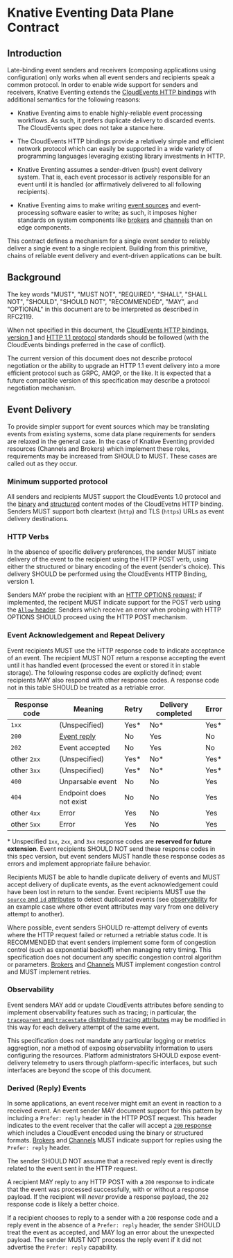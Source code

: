 # Knative Eventing Data Plane Contract

## Introduction

Late-binding event senders and receivers (composing applications using
configuration) only works when all event senders and recipients speak a common
protocol. In order to enable wide support for senders and receivers, Knative
Eventing extends the [CloudEvents HTTP
bindings](https://github.com/cloudevents/spec/blob/v1.0.1/http-protocol-binding.md)
with additional semantics for the following reasons:

- Knative Eventing aims to enable highly-reliable event processing workflows. As
  such, it prefers duplicate delivery to discarded events. The CloudEvents spec
  does not take a stance here.

- The CloudEvents HTTP bindings provide a relatively simple and efficient
  network protocol which can easily be supported in a wide variety of
  programming languages leveraging existing library investments in HTTP.

- Knative Eventing assumes a sender-driven (push) event delivery system. That
  is, each event processor is actively responsible for an event until it is
  handled (or affirmatively delivered to all following recipients).
  
- Knative Eventing aims to make writing [event
  sources](./overview.md#event-source) and event-processing software easier to
  write; as such, it imposes higher standards on system components like
  [brokers](./overview.md#broker) and [channels](./overview.md#channel) than on
  edge components.

This contract defines a mechanism for a single event sender to reliably deliver
a single event to a single recipient. Building from this primitive, chains of
reliable event delivery and event-driven applications can be built.

## Background

The key words "MUST", "MUST NOT", "REQUIRED", "SHALL", "SHALL NOT", "SHOULD",
"SHOULD NOT", "RECOMMENDED", "MAY", and "OPTIONAL" in this document are to be
interpreted as described in RFC2119.

When not specified in this document, the [CloudEvents HTTP bindings, version
1](https://github.com/cloudevents/spec/blob/v1.0.1/http-protocol-binding.md) and
[HTTP 1.1 protocol](https://tools.ietf.org/html/rfc7230) standards should be
followed (with the CloudEvents bindings preferred in the case of conflict).

The current version of this document does not describe protocol negotiation or
the ability to upgrade an HTTP 1.1 event delivery into a more efficient protocol
such as GRPC, AMQP, or the like. It is expected that a future compatible version
of this specification may describe a protocol negotiation mechanism.

## Event Delivery

To provide simpler support for event sources which may be translating events
from existing systems, some data plane requirements for senders are relaxed in
the general case. In the case of Knative Eventing provided resources (Channels
and Brokers) which implement these roles, requirements may be increased from
SHOULD to MUST. These cases are called out as they occur.

### Minimum supported protocol

All senders and recipients MUST support the CloudEvents 1.0 protocol and the
[binary](https://github.com/cloudevents/spec/blob/v1.0.1/http-protocol-binding.md#31-binary-content-mode)
and
[structured](https://github.com/cloudevents/spec/blob/v1.0.1/http-protocol-binding.md#32-structured-content-mode)
content modes of the CloudEvetns HTTP binding. Senders MUST support both
cleartext (`http`) and TLS (`https`) URLs as event delivery destinations.

### HTTP Verbs

In the absence of specific delivery preferences, the sender MUST initiate
delivery of the event to the recipient using the HTTP POST verb, using either
the structured or binary encoding of the event (sender's choice). This delivery
SHOULD be performed using the CloudEvents HTTP Binding, version 1.

Senders MAY probe the recipient with an [HTTP OPTIONS
request](https://tools.ietf.org/html/rfc7231#section-4.3.7); if implemented, the
recipent MUST indicate support for the POST verb using the [`Allow`
header](https://tools.ietf.org/html/rfc7231#section-7.4.1). Senders which
receive an error when probing with HTTP OPTIONS SHOULD proceed using the HTTP
POST mechanism.

### Event Acknowledgement and Repeat Delivery

Event recipients MUST use the HTTP response code to indicate acceptance of an
event. The recipient MUST NOT return a response accepting the event until it has
handled event (processed the event or stored it in stable storage). The
following response codes are explicitly defined; event recipients MAY also
respond with other response codes. A response code not in this table SHOULD be
treated as a retriable error.

| Response code | Meaning                     | Retry | Delivery completed | Error |
| ------------- | --------------------------- | ----- | ------------------ | ----- |
| `1xx`         | (Unspecified)               | Yes\* | No\*               | Yes\* |
| `200`         | [Event reply](#event-reply) | No    | Yes                | No    |
| `202`         | Event accepted              | No    | Yes                | No    |
| other `2xx`   | (Unspecified)               | Yes\* | No\*               | Yes\* |
| other `3xx`   | (Unspecified)               | Yes\* | No\*               | Yes\* |
| `400`         | Unparsable event            | No    | No                 | Yes   |
| `404`         | Endpoint does not exist     | No    | No                 | Yes   |
| other `4xx`   | Error                       | Yes   | No                 | Yes   |
| other `5xx`   | Error                       | Yes   | No                 | Yes   |

\* Unspecified `1xx`, `2xx`, and `3xx` response codes are **reserved for future
extension**. Event recipients SHOULD NOT send these response codes in this spec
version, but event senders MUST handle these response codes as errors and
implement appropriate failure behavior.

<!-- TODO: Should 3xx redirects and 401 (Unauthorized) or 403 (Forbidden) errors
be retried? What about `405` (Method Not Allowed), 413 (Payload Too Large), 414
(URI Too Long), 426 (Upgrade Required), 431 (Header Fields Too Large), 451
(Unavailable for Legal Reasons)? -->

Recipients MUST be able to handle duplicate delivery of events and MUST accept
delivery of duplicate events, as the event acknowledgement could have been lost
in return to the sender. Event recipients MUST use the [`source` and `id`
attributes](https://github.com/cloudevents/spec/blob/v1.0.1/spec.md#required-attributes)
to detect duplicated events (see [observability](#observability) for an example
case where other event attributes may vary from one delivery attempt to
another).

Where possible, event senders SHOULD re-attempt delivery of events where the
HTTP request failed or returned a retriable status code. It is RECOMMENDED that
event senders implement some form of congestion control (such as exponential
backoff) when managing retry timing. This specification does not document any
specific congestion control algorithm or
parameters. [Brokers](./overview.md#broker) and
[Channels](./overview.md#channel) MUST implement congestion control and MUST
implement retries.

### Observability

Event senders MAY add or update CloudEvents attributes before sending to
implement observability features such as tracing; in particular, the
[`traceparent` and `tracestate` distributed tracing
attributes](https://github.com/cloudevents/spec/blob/v1.0/extensions/distributed-tracing.md)
may be modified in this way for each delivery attempt of the same event.

This specification does not mandate any particular logging or metrics
aggregtion, nor a method of exposing observability information to users
configuring the resources. Platform administrators SHOULD expose event-delivery
telemetry to users through platform-specific interfaces, but such interfaces are
beyond the scope of this document.

<!-- TODO: should we mention RECOMMENDED spans or RECOMMENDED metrics like in
https://github.com/knative/specs/blob/main/specs/eventing/channel.md#observability?
-->

### Derived (Reply) Events

In some applications, an event receiver might emit an event in reaction to a
received event. An event sender MAY document support for this pattern by
including a `Prefer: reply` header in the HTTP POST request. This header
indicates to the event receiver that the caller will accept a [`200`
response](#event-acknowledgement-and-repeat-delivery) which includes a
CloudEvent encoded using the binary or structured formats.
[Brokers](./overview.md#broker) and [Channels](./overview.md#channel) MUST
indicate support for replies using the `Prefer: reply` header.

The sender SHOULD NOT assume that a received reply event is directly related to
the event sent in the HTTP request.

A recipient MAY reply to any HTTP POST with a `200` response to indicate that
the event was processed successfully, with or without a response payload. If the
recipient will _never_ provide a response payload, the `202` response code is
likely a better choice.

If a recipient chooses to reply to a sender with a `200` response code and a
reply event in the absence of a `Prefer: reply` header, the sender SHOULD treat
the event as accepted, and MAY log an error about the unexpected payload. The
sender MUST NOT process the reply event if it did not advertise the `Prefer:
reply` capability.

